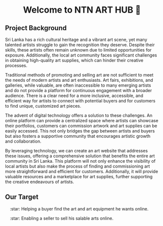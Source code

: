 <h1 align="center">Welcome to NTN ART HUB  👋</h1>

<h2>Project Background</h2>
<p>Sri Lanka has a rich cultural heritage and a vibrant art scene, yet many talented artists struggle to gain the recognition they deserve. Despite their skills, these artists often remain unknown due to limited opportunities for exposure. Additionally, the local art community faces significant challenges in obtaining high-quality art supplies, which can hinder their creative processes.</p>

<p>Traditional methods of promoting and selling art are not sufficient to meet the needs of modern artists and art enthusiasts. Art fairs, exhibitions, and galleries, while valuable, are often inaccessible to many emerging artists and do not provide a platform for continuous engagement with a broader audience. There is a clear need for a more inclusive, accessible, and efficient way for artists to connect with potential buyers and for customers to find unique, customized art pieces.</p>

<p>The advent of digital technology offers a solution to these challenges. An online platform can provide a centralized space where artists can showcase their portfolios, customers can commission artwork and art supplies can be easily accessed. This not only bridges the gap between artists and buyers but also fosters a supportive community that encourages artistic growth and collaboration.</p>

<p>By leveraging technology, we can create an art website that addresses these issues, offering a comprehensive solution that benefits the entire art community in Sri Lanka. This platform will not only enhance the visibility of local artists but also make the process of finding and commissioning art more straightforward and efficient for customers. Additionally, it will provide valuable resources and a marketplace for art supplies, further supporting the creative endeavours of artists.</p>


<h2>Our Target</h2>
<p>&nbsp;&nbsp;&nbsp;&nbsp;:star: Helping a buyer find the art and art equipment he wants online.</p>
<p>&nbsp;&nbsp;&nbsp;&nbsp;:star: Enabling a seller to sell his salable arts online.</p>

